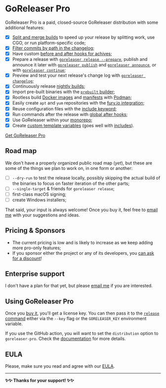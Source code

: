 # GoReleaser Pro

GoReleaser Pro is a paid, closed-source GoReleaser distribution with some
additional features:

- [x] [Split and merge builds](/customization/partial) to speed up your release
  by splitting work, use CGO, or run platform-specific code;
- [x] [Filter commits by path in the changelog](/customization/changelog);
- [x] Have custom [before and after hooks for achives](/customization/archive/);
- [x] Prepare a release with
  [`goreleaser release --prepare`](/cmd/goreleaser_release/), publish and
  announce it later with
  [`goreleaser publish`](/cmd/goreleaser_publish/) and
  [`goreleaser announce`](/cmd/goreleaser_announce/), or with
  [`goreleaser continue`](/cmd/goreleaser_continue/);
- [x] Preview and test your next release's change log with
  [`goreleaser changelog`](/cmd/goreleaser_changelog/);
- [x] Continuously release [nightly builds](/customization/nightlies/);
- [x] Import pre-built binaries with the
  [`prebuilt` builder](/customization/build/#import-pre-built-binaries);
- [x] Rootless build [Docker images](/customization/docker/#podman) and
  [manifests](/customization/docker_manifest/#podman) with
  [Podman](https://podman.io);
- [x] Easily create `apt` and `yum` repositories with the
  [fury.io integration](/customization/fury/);
- [x] Reuse configuration files with the
  [include keyword](/customization/includes/);
- [x] Run commands after the release with
  [global after hooks](/customization/hooks/);
- [x] Use GoReleaser within your [monorepo](/customization/monorepo/);
- [x] Create
  [custom template variables](/customization/templates/#custom-variables)
  (goes well with [includes](/customization/includes/)).

<script src="https://gumroad.com/js/gumroad.js"></script>
<a class="gumroad-button" href="https://gumroad.com/l/CadfZ" target="_blank">Get GoReleaser Pro</a>

## Road map

We don't have a properly organized public road map (*yet*), but these are some
of the things we plan to work on, in one form or another:

- [ ] `--dry-run` to test the release locally, possibly skipping the actual
  build of the binaries to focus on faster iteration of the other parts;
- [ ] `--single-target` & friends for `goreleaser release`;
- [ ] first-class macOS signing;
- [ ] create Windows installers;

That said, your input is always welcome!
Once you buy it, feel free to
[email me](mailto:carlos@becker.software?subject=GoReleaser%20Feature%20Suggestion)
with your suggestions and ideas.

## Pricing & Sponsors

- The current pricing is low and is likely to increase as we keep adding more
  pro-only features;
- If you sponsor either the project or any of its developers, you [can ask for a
  discount](mailto:carlos@becker.software?subject=GoReleaser%20Coupon%20Request)!

## Enterprise support

I don't have a plan for that yet, but please [email
me](mailto:carlos@becker.software?subject=GoReleaser%20Enterprise%20Support) if
you are interested.

## Using GoReleaser Pro

Once you [buy it](https://gum.co/goreleaser), you'll get a license key. You can
then pass it to the [`release` command](/cmd/goreleaser_release/) either via the
`--key` flag or the `GORELEASER_KEY` environment variable.

If you use the GitHub action, you will want to set the `distribution` option to
`goreleaser-pro`. Check the [documentation](/ci/actions/) for more details.

## EULA

Please, make sure you read and agree with our [EULA](/eula).

---

**✨✨ Thanks for your support! ✨✨**
